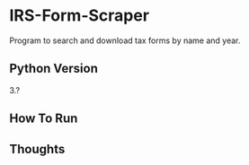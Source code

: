 # IRS-Form-Scraper

Program to search and download tax forms by name and year.

## Python Version

3.?

## How To Run

## Thoughts
